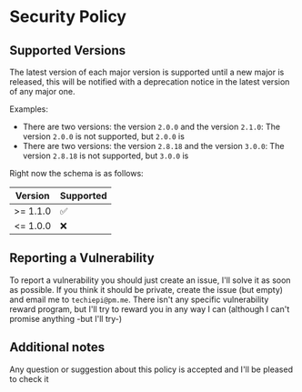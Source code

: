 # Security Policy

## Supported Versions

The latest version of each major version is supported until a new major is released, this will be notified with a deprecation notice in the latest version of any major one.

Examples:
- There are two versions: the version ``2.0.0`` and the version ``2.1.0``: The version ``2.0.0`` is not supported, but ``2.0.0`` is
- There are two versions: the version ``2.8.18`` and the version ``3.0.0``: The version ``2.8.18`` is not supported, but ``3.0.0`` is

Right now the schema is as follows:

|  Version | Supported          |
| -------- | ------------------ |
| >= 1.1.0 | :white_check_mark: |
| <= 1.0.0 | :x:                |

## Reporting a Vulnerability

To report a vulnerability you should just create an issue, I'll solve it as soon as possible. If you think it should be private, create the issue (but empty) and email me to ``techiepi@pm.me``.
There isn't any specific vulnerability reward program, but I'll try to reward you in any way I can (although I can't promise anything -but I'll try-)

## Additional notes

Any question or suggestion about this policy is accepted and I'll be pleased to check it
